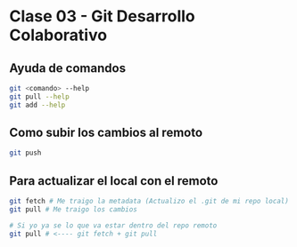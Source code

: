 # Clase 03 - Git Desarrollo Colaborativo

## Ayuda de comandos

```sh
git <comando> --help
git pull --help
git add --help
```

## Como subir los cambios al remoto

```sh
git push
``` 

## Para actualizar el local con el remoto

```sh
git fetch # Me traigo la metadata (Actualizo el .git de mi repo local)
git pull # Me traigo los cambios

# Si yo ya se lo que va estar dentro del repo remoto
git pull # <---- git fetch + git pull
```

